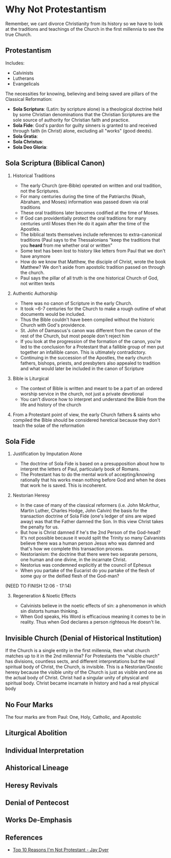 # Why Not Protestantism

Remember, we cant divorce Christianity from its history so we have to look at the traditions and teachings of the Church in the first millennia to see the true Church.

## Protestantism

Includes:

- Calvinists
- Lutherans
- Evangelicals

The necessities for knowing, believing and being saved are pillars of the Classical Reformation:

- **Sola Scriptura**: (Latin: by scripture alone) is a theological doctrine held by some Christian denominations that the Christian Scriptures are the sole source of authority for Christian faith and practice.
- **Sola Fide**: God's pardon for guilty sinners is granted to and received through faith (in Christ) alone, excluding all "works" (good deeds).
- **Sola Gratia**:
- **Sola Christus**:
- **Sola Deo Gloria**:

## Sola Scriptura (Biblical Canon)

1. Historical Traditions

    - The early Church (pre-Bible) operated on written and oral tradition, not the Scriptures.
    - For many centuries during the time of the Patriarchs (Noah, Abraham, and Moses) information was passed down via oral traditions
    - These oral traditions later becomes codified at the time of Moses.
    - If God can providentially protect the oral traditions for many centuries until Moses then He do it again after the time of the Apostles.
    - The biblical texts themselves include references to extra-canonical traditions (Paul says to the Thessalonians "keep the traditions that you **heard** from me whether oral or written"
    - Some text has been lost to history like letters from Paul that we don't have anymore
    - How do we know that Matthew, the disciple of Christ, wrote the book Matthew?  We don't aside from apostolic tradition passed on through the church.
    - Paul says the pillar of all truth is the one historical Church of God, not written texts

2. Authentic Authorship

    - There was no canon of Scripture in the early Church.
    - It took ~6-7 centuries for the Church to make a rough outline of what documents would be included.
    - Thus the Bible couldn't have been compiled without the historic Church with God's providence.
    - St. John of Damascus's canon was different from the canon of the rest of the Church, but most people don't reject him
    - If you look at the progression of the formation of the canon, you're led to the conclusion for a Protestant that a fallible group of men put together an infallible canon.  This is ultimately contradictory.
    - Continuing in the succession of the Apostles, the early church fathers, bishops, priests, and presbyters also appealed to tradition and what would later be included in the canon of Scripture
    
3. Bible is Liturgical
    
    - The context of Bible is written and meant to be a part of an ordered worship service in the church, not just a private devotional
    - You can't divorce how to interpret and understand the Bible from the life and history of the church

4. From a Protestant point of view, the early Church fathers & saints who compiled the Bible should be considered heretical because they don't teach the solae of the reformation

## Sola Fide

1. Justification by Imputation Alone

    - The doctrine of Sola Fide is based on a presupposition about how to interpret the letters of Paul, particularly book of Romans.
    - The Protestant has to do the mental work of accepting/knowing rationally that his works mean nothing before God and when he does that work he is saved.  This is incoherent.

2. Nestorian Heresy

    - In the case of many of the classical reformers (i.e. John McArthur, Martin Luther, Charles Hodge, John Calvin) the basis for the transaction doctrine of Sola Fide (one's ledger of sins are wiped away) was that the Father damned the Son.  In this view Christ takes the penalty for us.
    - But how is Christ damned if he's the 2nd Person of the God-head?  It's not possible because it would split the Trinity so many Calvanists believe there was a human person Jesus who was damned and that's how we complete this transaction process.
    - Nestorianism: the doctrine that there were two separate persons, one human and one divine, in the incarnate Christ.
    - Nestorius was condemned explicitly at the council of Ephesus
    - When you partake of the Eucarist do you partake of the flesh of some guy or the deified flesh of the God-man?

(NEED TO FINISH 12:06 - 17:14)

3. Regeneration & Noetic Effects

    - Calvinists believe in the noetic effects of sin: a phenomenon in which sin distorts human thinking.
    - When God speaks, His Word is efficacious meaning it comes to be in reality.  Thus when God declares a person righteous He doesn't lie.

## Invisible Church (Denial of Historical Institution)

If the Church is a single entity in the first millennia, then what church matches up to it in the 2nd millennia? For Protestants the "visible church" has divisions, countless sects, and different interpretations but the real spiritual body of Christ, the Church, is invisible.  This is a Nestorian/Gnostic heresy because the visible unity of the Church is just as visible and one as the actual body of Christ.  Christ had a singular unity of physical and spiritual body.  Christ became incarnate in history and had a real physical body 

## No Four Marks

The four marks are from Paul: One, Holy, Catholic, and Apostolic

## Liturgical Abolition

## Individual Interpretation

## Ahistorical Lineage

## Heresy Revivals

## Denial of Pentecost

## Works De-Emphasis



## References

- [Top 10 Reasons I'm Not Protestant - Jay Dyer](https://www.youtube.com/watch?v=e9AhEn1C-iA)